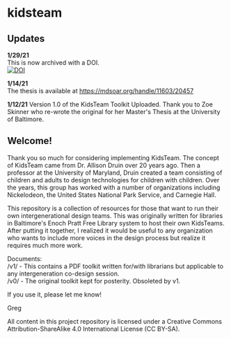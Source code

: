 # kidsteam

## Updates
**1/29/21**  
This is now archived with a DOI.  
[![DOI](https://zenodo.org/badge/151314568.svg)](https://zenodo.org/badge/latestdoi/151314568)

**1/14/21**  
The thesis is available at https://mdsoar.org/handle/11603/20457

**1/12/21** 
Version 1.0 of the KidsTeam Toolkit Uploaded. Thank you to Zoe Skinner who re-wrote the original for her Master's Thesis at the University of Baltimore.

## Welcome! 
Thank you so much for considering implementing KidsTeam. The concept of KidsTeam came from Dr. Allison Druin over 20 years ago. Then a professor at the University of Maryland, Druin created a team consisting of children and adults to design technologies for children with children. Over the years, this group has worked with a number of organizations including Nickelodeon, the United States National Park Service, and Carnegie Hall.  

This repository is a collection of resources for those that want to run their own intergenerational design teams. This was originally written for libraries in Baltimore's Enoch Pratt Free Library system to host their own KidsTeams. After putting it together, I realized it would be useful to any organization who wants to include more voices in the design process but realize it requires much more work.

Documents:  
/v1/ - This contains a PDF toolkit written for/with librarians but applicable to any intergeneration co-design session.  
/v0/ - The original toolkit kept for posterity. Obsoleted by v1.

If you use it, please let me know!  

Greg


All content in this project repository is licensed under a Creative Commons Attribution-ShareAlike 4.0 International License (CC BY-SA).
